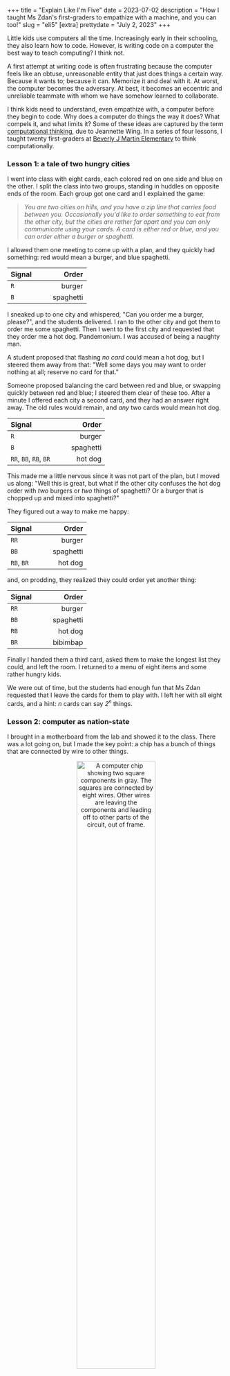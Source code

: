 +++
title = "Explain Like I'm Five"
date = 2023-07-02
description = "How I taught Ms Zdan's first-graders to empathize with a machine, and you can too!"
slug = "eli5"
[extra]
prettydate = "July 2, 2023"
+++

Little kids use computers all the time.
Increasingly early in their schooling, they also learn how to code.
However, is writing code on a computer the best way to teach computing? I think not.

A first attempt at writing code is often frustrating because the computer feels like an obtuse, unreasonable entity that just does things a certain way.
Because it wants to; because it can.
Memorize it and deal with it.
At worst, the computer becomes the adversary.
At best, it becomes an eccentric and unreliable teammate with whom we have somehow learned to collaborate.

I think kids need to understand, even empathize with, a computer before they begin to code.
Why does a computer do things the way it does?
What compels it, and what limits it?
Some of these ideas are captured by the term [computational thinking](https://www.cs.cmu.edu/~15110-s13/Wing06-ct.pdf), due to Jeannette Wing.
In a series of four lessons, I taught twenty first-graders at [Beverly J Martin Elementary](https://www.ithacacityschools.org/bjm) to think computationally.



### Lesson 1: a tale of two hungry cities

I went into class with eight cards, each colored red on one
side and blue on the other. I split the class into two groups, standing
in huddles on opposite ends of the room. Each group got one card
and I explained the game:

> _You are two cities on hills, and you have a zip line that carries food
between you. Occasionally you'd like to order something to eat from the
other city, but the cities are rather far apart and you can only
communicate using your cards. A card is either red or blue, and you can
order either a burger or spaghetti._

I allowed them one meeting to come up with a plan, and they quickly had
something: red would mean a burger, and blue spaghetti.

<center>

| Signal | Order |
| :---- | ---: |
| `R` | burger |
| `B` | <span style="color:white">they</span>spaghetti |

</center>

I sneaked up to one city and whispered, "Can you order me a burger,
please?", and the students delivered. I ran to the other city and got
them to order me some spaghetti. Then I went to the
first city and requested that they order me a hot dog.
Pandemonium. I was accused of being a naughty man.

A student proposed that flashing *no card* could mean a hot dog, but I steered
them away from that: "Well some days you may want to order nothing at
all; reserve no card for that."

Someone proposed balancing the card between red and blue, or swapping
quickly between red and blue; I steered them clear of these too. After a
minute I offered each city a second card, and they had an answer right
away. The old rules would remain, and *any* two cards would mean hot
dog.

<center>

| Signal | Order |
| :---- | ---: |
| `R` | burger |
| `B` | <span style="color:white">they</span>spaghetti |
| `RR`, `BB`, `RB`, `BR` | hot dog |

</center>

This made me a little nervous since it was not part of the plan, but I
moved us along: "Well this is great, but what if the other city
confuses the hot dog order with _two_ burgers or _two_ things of spaghetti?
Or a burger that is chopped up and mixed into spaghetti?"

They figured out a way to make me happy:

<center>

| Signal | Order |
| :---- | ---: |
| `RR` | burger |
| `BB` | <span style="color:white">they</span>spaghetti |
| `RB`, `BR` | hot dog |

</center>

and, on prodding, they realized they could order yet another thing:

<center>

| Signal | Order |
| :---- | ---: |
| `RR` | burger |
| `BB` | <span style="color:white">they</span>spaghetti |
| `RB` | hot dog |
| `BR` | bibimbap |

</center>


Finally I handed them a third card, asked them to make the longest list
they could, and left the room. I returned to a menu of eight items and
some rather hungry kids.

We were out of time, but the students had enough fun that Ms Zdan
requested that I leave the cards for them to play with.
I left her with all eight cards, and a hint:
_n_ cards can say _2<sup>n</sup>_ things.


### Lesson 2: computer as nation-state

I brought in a motherboard from the lab and showed it to the class.
There was a lot going on, but I made the key point: a chip has a bunch of things that are connected by wire to other things.

<center>

<img src="https://newscenter.lbl.gov/wp-content/uploads/2021/12/microelectronic-raigvi-shutterstock_1568488030-1200x800-1.jpg"
alt= "A computer chip showing two square components in gray. The squares are connected by eight wires. Other wires are leaving the components and leading off to other parts of the circuit, out of frame." width="60%" title="Image from raigvi/Shutterstock">

</center>

As in the image above, I pointed out two large components that were connected directly using wire (in the image, look for the gray squares, and notice that they are connected directly by four pairs of wire).
These components were like our cities on hills, and the wires like our cards.
Power flowing through a wire? That's a blue card.
No power? That's a red card.
A computer chip has way more than two components, and those components need to talk each other all the time.
All of the confusion that my students faced with the card game was also the computer's confusion,
and all their limitations also applied to the computer.

The kids were especially excited to see that the motherboard had a little fan, and this led to a discussion about how running electricity through a computer chip causes it to heat up.
My students were young enough to have never actually handled incandescent lightbulbs, so that example fell flat on its face.
However, they had almost all used their parents' phones and tablets for hours in a row and knew that those got hot.
I explained that we _could_ use less power to keep the temperature down, but that would make it harder to tell whether a wire was sending power or not.
The kids made a neat connection to the cities-on-hills game: this was like ordering food on a really foggy day, when it was hard for the other city to see the color of the card.

An aside that I did not bring up with the kids:
in the card game, we reserved the _no card_ signal for _no order_.
This is not actually available to a computer, since even the silence of a wire has a semantic meaning.
To get around this, a computer uses a special signal to mean _no signal_.

### Lesson 3: how a computer stores a number

Ms Zdan reported that the students had taken to playing the card game in their free time.
By the time I arrived for the third lesson, they were absolute pros at ordering food by zip line.
They had figured out that they could use four cards to say sixteen things, and had begun to write down their "codes" on little cheatsheets.

I made the point that all of this was only working because everyone had the same cheatsheets:
if I slipped a wonky cheatsheet into the mix, the whole system would break down.
We said, together, the biggest word of the day: _protocol_.
They had arrived at a protocol for ordering food, just as computers have protocols for
their electrical signals.

We went back to two cards and four items, and I explained that the real challenge was not making a long list, but making a long list that was still short enough to later pick out a unique item.
Indeed, they could make a list of _any_ four things and use two cards to pick out the right one.
For instance, they could use two cards to control their teacher around the room:

<center>

| Signal | Order |
| :---- | ---: |
| `RR` | Anshuman walks to the right |
| `BB` | Anshuman walks to the left |
| `RB` | Anshuman walks towards you |
| `BR` | <span style="color:white">they</span>Anshuman walks away from you |

</center>

and of course we spent a good five minutes having me bumble around the room like a robot.

I explained that a computer does the same thing, but with numbers.
We made a list of the kids' favorite numbers, and gave them card-based signals:


<center>

| Signal | Number |
| :---- | ----: |
| `RR` | a thousand! |
| `RB` | <span style="color:white">they</span>a thousand and one! |
| `BR` | a million! |
| `BB` | a quintajillion! |

</center>

Fun fact: little kids love big numbers.

We took a minute to write `0` on every card's red side and `1` on every card's blue side, and then I told them what a computer's favorite eight numbers are: `0`, `1`, `2`, `3`, `4`, `5`, `6`, and `7`.
Rather boring in comparison, yes, but could we signal them? Yes we could:

<center>

| Signal <br> (color) | Signal <br> (binary) <span style="color:white">they</span>| Number <br> (computer) |
| :--- | :--- | --: |
| `RRR`<span style="color:white">theythey</span> | `000` | `0` |
| `RRB` | `001` | `1` |
| `RBR` | `010` | `2` |
| `RBB` | `011` | `3` |
| `BRR` | `100` | `4` |
| `BRB` | `101` | `5` |
| `BBR` | `110` | `6` |
| `BBB` | `111` | `7` |

</center>

We wrote this down on our little protocol cheatsheets and called it a day.


### Lesson 4: counting too far

We started the day with a little arithmetic. How do we add 6 and 3?
My students were early enough in their education that they did this exactly the way I wanted them to:

> _We put up six fingers and say out loud, "one, two, three". As we say each number, we put up an additional finger. Then we stop and think. How many fingers do we have up? Nine!_

I then asked them to add 6 and 5.
They started off strong, but then, at ten, ran out of fingers.
Some of them counted a toe, but most just contented themselves with calling me a naughty man again.
I explained that a computer sometimes has a similar problem: it wants to keep going but it runs out of ways of holding on to information, just like running out of fingers to count or cards to signal with.

I requested a volunteer, and they and I stood up front facing the class.
We were on a number line, both currently at 0.
They were a person, and I was a computer.

<center>

| 0 | 1 | 2 | 3 | 4 | 5 | 6 | 7 | 8 | 9 |
| :--: | :--: | :--: | :--: | :--: | :--: | :--: | :--: | :---: | :---: |
| them | <span style="color:white">they</span> | <span style="color:white">they</span> | <span style="color:white">they</span> | <span style="color:white">they</span> | <span style="color:white">they</span> | <span style="color:white">they</span> | <span style="color:white">they</span> | <span style="color:white">they</span> | <span style="color:white">they</span> |
| me | | | | | | | | | |

</center>

"One more!" I said, and we both hopped over to stand on 1.

<center>

| 0 | 1 | 2 | 3 | 4 | 5 | 6 | 7 | 8 | 9 |
| :--: | :--: | :--: | :--: | :--: | :--: | :--: | :--: | :---: | :---: |
| <span style="color:white">they</span> | them | <span style="color:white">they</span> | <span style="color:white">they</span> | <span style="color:white">they</span> | <span style="color:white">they</span> | <span style="color:white">they</span> | <span style="color:white">they</span> | <span style="color:white">they</span> | <span style="color:white">they</span> |
| | me | | | | | | | | |

</center>

The class took over. One more! One more! We eventually landed at:

<center>

| 0 | 1 | 2 | 3 | 4 | 5 | 6 | 7 | 8 | 9 |
| :--: | :--: | :--: | :--: | :--: | :--: | :--: | :--: | :---: | :---: |
| <span style="color:white">they</span> | <span style="color:white">they</span> | <span style="color:white">they</span> | <span style="color:white">they</span> | <span style="color:white">they</span> | <span style="color:white">they</span> |  <span style="color:white">they</span> | them |<span style="color:white">they</span> | <span style="color:white">they</span> |
| | | | | | | | me | | |

</center>

One more! I ran to the other end of the number line and stood on 0, while my volunteer jumped to eight:

<center>

| 0 | 1 | 2 | 3 | 4 | 5 | 6 | 7 | 8 | 9 |
| :--: | :--: | :--: | :--: | :--: | :--: | :--: | :--: | :---: | :---: |
| <span style="color:white">they</span> | <span style="color:white">they</span> | <span style="color:white">they</span> | <span style="color:white">they</span> | <span style="color:white">they</span> | <span style="color:white">they</span> |  <span style="color:white">they</span> | <span style="color:white">they</span> | them | <span style="color:white">they</span> |
| me | | | | | | | | | |

</center>

There was a little riot. Once we had settled down, I asked them to look at their cheat sheets from the previous time:

<center>

| Signal <br> (color) | Signal <br> (binary) <span style="color:white">they</span>| Number <br> (computer) |
| :--- | :--- | --: |
| `RRR`<span style="color:white">theythey</span> | `000` | `0` |
| `RRB` | `001` | `1` |
| `RBR` | `010` | `2` |
| `RBB` | `011` | `3` |
| `BRR` | `100` | `4` |
| `BRB` | `101` | `5` |
| `BBR` | `110` | `6` |
| `BBB` | `111` | `7` |

</center>

What was a poor computer to do? I had simply run out of unique signals after 7, and I wanted to do something reasonable, so I had wrapped around to 0.

I explained that a computer does the same thing, and that it is called _overflow_.
By and large, the largest number that a computer can express, plus one, is the smallest number it can express.

So what's the big deal?

Well, let's say we're in a car with our mom.
The speedometer says we're doing seven miles per hour, and, yup, we are.
Then mom hits the gas a hair and the speedometer says we're doing zero.
Actually, we're doing eight.
Hmm, there's a bunch of stuff that we're allowed to do at zero miles an hour:
we're allowed to unbuckle our seatbelts, open the door, step out for ice-cream.
Doing this at eight miles per hour is a bad idea, and we know it.

With this (and an impromptu group hug), we wrapped up.
I like to think that my students left with a little more empathy for the computer, and all the little hoops it needs to jump through while it does our bidding.


### Further reading for the precocious student (or teacher)

I designed the lesson plan above with some care, trying to tell no untruths and yet not to overwhelm.
No doubt there will be further questions.
I'll answer some of them here.


1. _What about negative numbers?_

    In the example I just used positive numbers, so I was able to use my three digits to count from 0 to 7.
    When we know we'll need negative numbers, the standard practice is to use the same signals to instead mean:

<center>

| Signal <br> (color) | Signal <br> (binary) <span style="color:white">they</span>| Number <br> (computer) |
| :--- | :--- | --: |
| `RRR`<span style="color:white">theythey</span> | `000` | `-4` |
| `RRB` | `001` | `-3` |
| `RBR` | `010` | `-2` |
| `RBB` | `011` | `-1` |
| `BRR` | `100` | `0` |
| `BRB` | `101` | `1` |
| `BBR` | `110` | `2` |
| `BBB` | `111` | `3` |

</center>

2. _I'm pretty sure my computer can count way past seven. What's up with that?_

    In the example, a computer has three digits and each digit can be either 0 or 1, and so it can say 2<sup>3</sup> = 8 things.
    A modern computer actually has 64 digits, and so it can say 2<sup>64</sup> things.
    That's 1.84 x 10<sup>19</sup>: more than there are grains of sand on Earth.


3. _Is this overflow business real? What do we do about it?_

    Oh it's real.
    Consider the following code, written in a language called OCaml.
    My questions start with `#` and end with `;;`.  The computer's answers start with `- : int =`.

      ```
      # max_int;;
      - : int = 4611686018427387903
      # 4611686018427387903 + 1;;
      - : int = -4611686018427387904
      # min_int;;
      - : int = -4611686018427387904
      ```
    First I asked OCaml to please tell me the biggest number it can handle;
    Then I added one to it.
    The answer was a rather _small_ number; note that we've gone deeply negative.
    In fact, it was the smallest number OCaml can handle.

    We have clever ways of checking for overflow, but here's the thing:
    arithmetic accompanied by a special check for overflow is meaningfully more expensive than plain arithmetic.
    We want to run these special checks judiciously.
    As an analogy, consider a person who gives their car a 75-minute inspection every morning before driving ten minutes to work.
    They'll be safe, but they'll also be late.
    Checking the car before each big family road trip is probably enough.

    Yet another instance where the computer must tread a tightrope!

    Sometimes, after analyzing a piece of code carefully, we're pretty sure that overflow _cannot possibly_ occur in that code, so we allow ourselves to skip such checks.
    However, this analysis is tricky and we had better make sure we get them right.
    In 2021 I helped show that Dijkstra's algorithm, a classic algorithm that has been taught and used for over 60 years, can overflow in a way that was not previously known.
    I'll let you read all about that [here](https://link.springer.com/chapter/10.1007/978-3-030-81688-9_37).



### Acknowledgments

An enormous thank you to Ms Zdan, her teaching aide Ms Jenn, and her delightful students.
My time at Beverly J Martin Elementary School was facilitated by Cornell
University's [<span style="font-variant: small-caps">grasshopr</span>](https://sites.google.com/view/grasshopratcornell/home) program, a volunteer organization
that pairs graduate students with K-12 teachers so we can share our
research with curious students. This is hard, important, rewarding work,
and you are superstars for making it happen every year.
